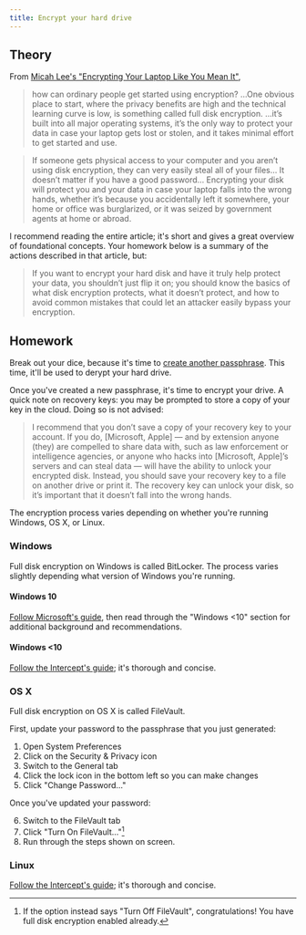 ```yaml
---
title: Encrypt your hard drive
---
```


## Theory

From [Micah Lee's "Encrypting Your Laptop Like You Mean It"][Encrypting Your Laptop Like You Mean It],

> how can ordinary people get started using encryption? …One obvious place to start, where the privacy benefits are high
  and the technical learning curve is low, is something called full disk encryption. …it’s built into all major
  operating systems, it’s the only way to protect your data in case your laptop gets lost or stolen, and it takes
  minimal effort to get started and use.

> If someone gets physical access to your computer and you aren’t using disk encryption, they can very easily steal all
  of your files… It doesn’t matter if you have a good password… Encrypting your disk will protect you and your data in
  case your laptop falls into the wrong hands, whether it’s because you accidentally left it somewhere, your home or
  office was burglarized, or it was seized by government agents at home or abroad.

I recommend reading the entire article; it's short and gives a great overview of foundational concepts. Your homework
below is a summary of the actions described in that article, but:

> If you want to encrypt your hard disk and have it truly help protect your data, you shouldn’t just flip it on; you
  should know the basics of what disk encryption protects, what it doesn’t protect, and how to avoid common mistakes
  that could let an attacker easily bypass your encryption.

## Homework

Break out your dice, because it's time to [create another passphrase](/2016/1/). This time, it'll be used to derypt your
hard drive.

Once you've created a new passphrase, it's time to encrypt your drive. A quick note on recovery keys: you may be
prompted to store a copy of your key in the cloud. Doing so is not advised:

> I recommend that you don’t save a copy of your recovery key to your account. If you do, [Microsoft, Apple] — and by
  extension anyone (they) are compelled to share data with, such as law enforcement or intelligence agencies, or anyone
  who hacks into [Microsoft, Apple]’s servers and can steal data — will have the ability to unlock your encrypted disk.
  Instead, you should save your recovery key to a file on another drive or print it. The recovery key can unlock your
  disk, so it’s important that it doesn’t fall into the wrong hands.

The encryption process varies depending on whether you're running Windows, OS X, or Linux.

### Windows

Full disk encryption on Windows is called BitLocker. The process varies slightly depending what version of Windows
you're running.

#### Windows 10

[Follow Microsoft's guide][Turn on device encryption (Microsoft)], then read through the "Windows <10" section for
additional background and recommendations.

#### Windows <10

[Follow the Intercept's guide][Encrypting Your Laptop Like You Mean It (Windows)]; it's thorough and concise.


### OS X

Full disk encryption on OS X is called FileVault.

First, update your password to the passphrase that you just generated:

1. Open System Preferences
2. Click on the Security & Privacy icon
3. Switch to the General tab
4. Click the lock icon in the bottom left so you can make changes
5. Click "Change Password…"

Once you've updated your password:

6. Switch to the FileVault tab
7. Click "Turn On FileVault…"[^1]
8. Run through the steps shown on screen.

### Linux

[Follow the Intercept's guide][Encrypting Your Laptop Like You Mean It (Linux)]; it's thorough and concise.


[^1]: If the option instead says "Turn Off FileVault", congratulations! You have full disk encryption enabled already.

[Encrypting Your Laptop Like You Mean It]: https://theintercept.com/2015/04/27/encrypting-laptop-like-mean/
[Turn on device encryption (Microsoft)]: https://support.microsoft.com/en-us/instantanswers/e7d75dd2-29c2-16ac-f03d-20cfdf54202f/turn-on-device-encryption
[Encrypting Your Laptop Like You Mean It (Windows)]: https://theintercept.com/2015/04/27/encrypting-laptop-like-mean/#windows
[Encrypting Your Laptop Like You Mean It (Linux)]: https://theintercept.com/2015/04/27/encrypting-laptop-like-mean/#linux

